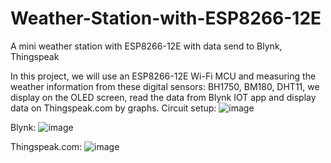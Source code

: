 # Weather-Station-with-ESP8266-12E
A mini weather station with ESP8266-12E with data send to Blynk, Thingspeak


In this project, we will use an ESP8266-12E Wi-Fi MCU and measuring the weather information from 
these digital sensors: BH1750, BM180, DHT11, we display on the OLED screen, read the data from Blynk 
IOT app and display data on Thingspeak.com by graphs. 
Circuit setup:
![image](https://user-images.githubusercontent.com/63698805/165893601-c213068b-fcfd-422f-981a-58744a9a335b.png)

Blynk:
![image](https://user-images.githubusercontent.com/63698805/165893809-0adbc4eb-e031-4069-9b32-2b381b162dcc.png)

Thingspeak.com:
![image](https://user-images.githubusercontent.com/63698805/165893866-6aadcd63-cbe9-4e4e-a70f-68b361f20217.png)

